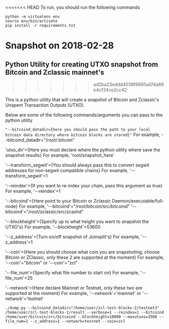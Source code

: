 <<<<<<< HEAD
To run, you should run the following commands

```
python -m virtualenv env
source env/bin/activate
pip install -r requirements.txt
```

Snapshot on 2018-02-28
=======
## Python Utility for creating UTXO snapshot from Bitcoin and Zclassic mainnet's
>>>>>>> ad2ba23eddd4038f6691ad74a66e4cf24ce2cc42


This is a python utility that will create a snapshot of Bitcoin and Zclassic's Unspent Transaction Outputs (UTXO). 

Below are some of the following commands/arguments you can pass to the python utility 

```"--bitcoind_datadir={here you should pass the path to your local bitcoin data directory where bitcoin blocks are stored}"```
For example, 
--bitcoind_datadir="/root/.bitcoin"

'utxo_dir'={Here you must declare where the python utility where save the snapshot results}
For example, 
'root/snapshot_here'

'--transform_segwit'={You should always pass this to convert segwit addresses for non-segwit compatible chains}
For example,
'--transform_segwit'=1

'--reindex'={If you want to re-index your chain, pass this argument as true}
For example,
'--reindex'=1

'--bitcoind'={Here point to your Bitcoin or Zclassic Daemon/executable/full-node}
For example,
'--bitcoind'="/root/bitcoin/src/bitcoind"
'--bitcoind'="/root/zclassic/src/zcashd"

'--blockheight'={Specify up to what height you want to snapshot the UTXO's}
For example,
'--blockheight'=53600 

'--z_address'={Turn on/off snapshot of Joinsplit's}
For example, 
'--z_address'=1

'--coin'={Here you should choose what coin you are snapshoting, choose Bitcoin or ZClassic, only these 2 are supported at the moment}
For example,
'--coin'="bitcoin" or '--coin'="zcl"

'--file_num'={Specify what file number to start on}
For example,
'--file_num'=25

'--network'={Here declare Mainnet or Testnet, only these two are supported at the moment}
For example,
'--network'='mainnet' or '--network'='testnet' 


```./dump.py --bitcoind_datadir="/home/user/zcl-test-blocks-2/testnet3" /home/user/zcl-test-blocks-2/result --verbose=1 --reindex=1 --bitcoind /home/user/bitcoin/src/bitcoind --blockheight=10000 --maxutxos=3500 --file_num=1 --z_address=1 --network=testnet --coin=zcl```


